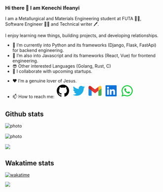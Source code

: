 <!---[![Typing SVG](https://readme-typing-svg.herokuapp.com?font=Bungee&color=FB4916&center=true&vCenter=true&width=850&height=300&lines=Hey+There!+%F0%9F%91%8B;My+name+is+Kenechi+Ifeanyi;My+Tools+are......;%7C%7C+React+%7C%7C+Vue+%7C%7C+Python+%7C%7C)](https://git.io/typing-svg)--->

### Hi there 👋 I am Kenechi Ifeanyi

<head>
<link href='https://unpkg.com/boxicons@2.0.9/css/boxicons.min.css' rel='stylesheet'>
</head>

I am a Metallurgical and Materials Engineering student at FUTA 🧑‍🎓, Software Engineer 👨‍💻 and Technical writer 🖊️.

I enjoy learning new things, building projects, and developing relationships.

- 🔭 I’m currently into Python and its frameworks (Django, Flask, FastApi) for backend engineering.
- 🌱 I’m also into Javascript and its frameworks (React, Vue) for frontend engineering.
- 😎 Other interested Languages (Golang, Rust, C)
- 👯 I collaborate with upcoming startups.
<!-- - 🖊️I️️ write articles on [<img src="./icons/hashnode.png" height=24 alt="hashnode_icon" />](https://hashnode.com/@xavier577) [![dev.to_icon](./icons/devto.svg)]--><!--(https://dev.to/xavier577)-->
- ❤ I’m a genuine lover of Jesus.
- 📫 How to reach me: [![github_icon](./icons/github.svg)](http://github.com/kayprogrammer)
  [![twitter_icon](./icons/twitter.svg)](https://twitter.com/KayProgrammer)
  [![gmail_icon](./icons/gmail.svg)](mailto:kenechiifeanyi@gmail.com)
  [![linkedIn_icon](./icons/linkedin.svg)](https://www.linkedin.com/in/kenechi-ifeanyi/)
  [![whatsapp_icon](./icons/whatsapp.svg)](https://wa.me/2348095602320)
## Github stats
<img style="display: block; margin: auto; align:center;" alt="photo" src="https://github-readme-stats.vercel.app/api?username=kayprogrammer&count_private=true&show_icons=true&theme=github_dark&border_radius=30&border_color=39D353&icon_color=39D353&title_color=fff" />
<br>
<img style="display: block; margin: auto; align:center;" alt="photo" src="https://github-readme-streak-stats.herokuapp.com/?user=kayprogrammer&theme=github-dark" />
<br>
  <img  src="https://github-readme-stats.vercel.app/api/top-langs/?username=kayprogrammer&layout=compact&langs_count=8&hide=html&theme=github_dark&border_radius=30&border_color=39D353&title_color=fff" />

## Wakatime stats
[![wakatime](https://wakatime.com/badge/user/f9c42528-3c72-4c6c-93d7-9d10ad114ac4.svg)](https://wakatime.com/@f9c42528-3c72-4c6c-93d7-9d10ad114ac4)

<a href="https://wakatime.com/share/@kayprogrammer/aa6a56c3-87be-4847-975b-33221f66969e.svg"><img height="400em" src="https://wakatime.com/share/@kayprogrammer/aa6a56c3-87be-4847-975b-33221f66969e.svg"></a>
